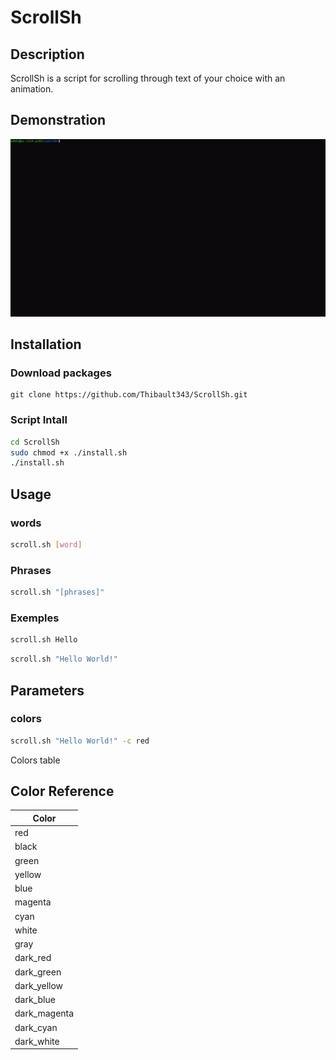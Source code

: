 # ScrollSh
## Description
ScrollSh is a script for scrolling through text of your choice with an animation. 

## Demonstration 
![Alt Text](READMEFile/test.gif)

## Installation
### Download packages
```git 
git clone https://github.com/Thibault343/ScrollSh.git
```
### Script Intall
```bash
cd ScrollSh
sudo chmod +x ./install.sh
./install.sh
```

## Usage
### words
```bash
scroll.sh [word]
```
### Phrases
```bash
scroll.sh "[phrases]"
```
### Exemples
```bash
scroll.sh Hello
```
```bash
scroll.sh "Hello World!"
```
## Parameters
### colors
```bash
scroll.sh "Hello World!" -c red
```
Colors table
## Color Reference

| Color             |                                                             
| ----------------- | 
| red| 
| black| 
| green| 
| yellow| 
| blue| 
| magenta| 
| cyan| 
| white| 
| gray| 
|dark_red|
| dark_green| 
| dark_yellow| 
| dark_blue| 
| dark_magenta| 
| dark_cyan| 
| dark_white| 


